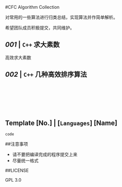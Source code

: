 #CFC Algorithm Collection

对常用的一些算法进行归类总结，实现算法并作简单解析。

希望团队成员积极提交，共同维护。

## *001*  | `C++` 求大素数

高效求大素数## *002* | `C++` 几种高效排序算法

<br><br><br><br><br>## Template [No.] | [`Languages`] [Name]

```
code
```

##注意事项

* 请不要把编译完成的程序提交上来
* 尽量统一格式

##LICENSE

GPL 3.0